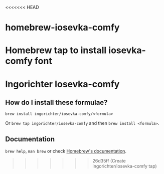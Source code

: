 <<<<<<< HEAD
# homebrew-iosevka-comfy
Homebrew tap to install iosevka-comfy font
=======
# Ingorichter Iosevka-comfy

## How do I install these formulae?

`brew install ingorichter/iosevka-comfy/<formula>`

Or `brew tap ingorichter/iosevka-comfy` and then `brew install <formula>`.

## Documentation

`brew help`, `man brew` or check [Homebrew's documentation](https://docs.brew.sh).
>>>>>>> 26d35ff (Create ingorichter/iosevka-comfy tap)
